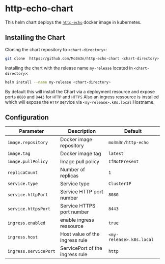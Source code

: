 # http-echo-chart

This helm chart deploys the [`http-echo`](https://github.com/mo3m3n/http-echo) docker image in kubernetes.

## Installing the Chart

Cloning the chart repository to `<chart-directory>`:

```bash
git clone  https://github.com/Mo3m3n/http-echo-chart <chart-directory>
```

Installing the chart with the release name `my-release` located in `<chart-directory>`:

```bash
helm install --name my-release <chart-directory>
```

By default this will install the Chart via a deployment resource and expose ports `8080` and `8443` for `HTTP` and `HTTPS`
Also an ingress ressource is installed which will expose the `HTTP` service via `<my-release>.k8s.local` Hostname.


## Configuration

| Parameter | Description | Default |
|-----------|-------------|---------|
| `image.repository` | Docker image repository | `mo3m3n/http-echo` |
| `image.tag` | Docker image tag | `latest`
| `image.pullPolicy` | Image pull policy | `IfNotPresent`
| `replicaCount` | Number of replicas | `1`
| `service.type` | Service type | `ClusterIP`
| `service.httpPort` | Service HTTP port number | `8080`
| `service.httpsPort` | Service HTTPS port number | `8443`
| `ingress.enabled` | enable ingress ressource| `true`
| `ingress.host` | Host value of the ingress rule | `<my-release>.k8s.local`
| `ingress.servicePort` | ServicePort of the ingress rule | `http`

